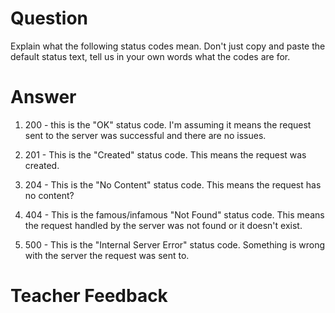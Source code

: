 # Question
Explain what the following status codes mean. Don't just copy and paste the default status text, tell us in your own words what the codes are for.

# Answer

1. 200 - this is the "OK" status code. I'm assuming it means the request sent to the server was successful and there are no issues.

2. 201 - This is the "Created" status code. This means the request was created.

3. 204 - This is the "No Content" status code. This means the request has no content?

4. 404 - This is the famous/infamous "Not Found" status code. This means the request handled by the server was not found or it doesn't exist. 

5. 500 - This is the "Internal Server Error" status code. Something is wrong with the server the request was sent to. 

# Teacher Feedback